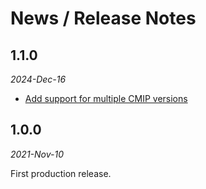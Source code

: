 # News / Release Notes

## 1.1.0

*2024-Dec-16*

- [Add support for multiple CMIP versions](https://github.com/pacificclimate/wx-files-frontend/pull/72)


## 1.0.0

*2021-Nov-10*

First production release.
